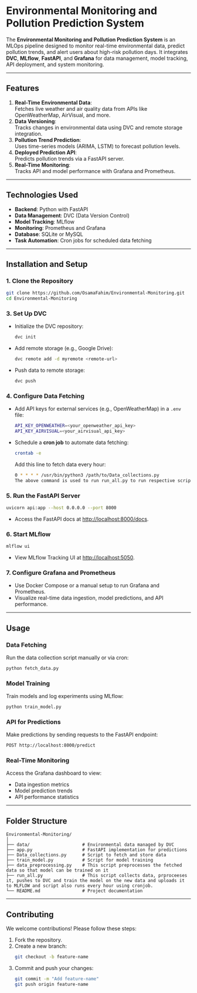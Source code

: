 
# Environmental Monitoring and Pollution Prediction System

The **Environmental Monitoring and Pollution Prediction System** is an MLOps pipeline designed to monitor real-time environmental data, predict pollution trends, and alert users about high-risk pollution days. It integrates **DVC**, **MLflow**, **FastAPI**, and **Grafana** for data management, model tracking, API deployment, and system monitoring.

---

## Features
1. **Real-Time Environmental Data**:  
   Fetches live weather and air quality data from APIs like OpenWeatherMap, AirVisual, and more.
2. **Data Versioning**:  
   Tracks changes in environmental data using DVC and remote storage integration.
3. **Pollution Trend Prediction**:  
   Uses time-series models (ARIMA, LSTM) to forecast pollution levels.
4. **Deployed Prediction API**:  
   Predicts pollution trends via a FastAPI server.
5. **Real-Time Monitoring**:  
   Tracks API and model performance with Grafana and Prometheus.

---

## Technologies Used
- **Backend**: Python with FastAPI  
- **Data Management**: DVC (Data Version Control)  
- **Model Tracking**: MLflow  
- **Monitoring**: Prometheus and Grafana  
- **Database**: SQLite or MySQL  
- **Task Automation**: Cron jobs for scheduled data fetching  

---

## Installation and Setup

### 1. Clone the Repository
```bash
git clone https://github.com/OsamaFahim/Environmental-Monitoring.git
cd Environmental-Monitoring
```

### 3. Set Up DVC
- Initialize the DVC repository:
  ```bash
  dvc init
  ```
- Add remote storage (e.g., Google Drive):
  ```bash
  dvc remote add -d myremote <remote-url>
  ```
- Push data to remote storage:
  ```bash
  dvc push
  ```

### 4. Configure Data Fetching
- Add API keys for external services (e.g., OpenWeatherMap) in a `.env` file:
  ```bash
  API_KEY_OPENWEATHER=<your_openweather_api_key>
  API_KEY_AIRVISUAL=<your_airvisual_api_key>
  ```

- Schedule a **cron job** to automate data fetching:
  ```bash
  crontab -e
  ```
  Add this line to fetch data every hour:
  ```bash
  0 * * * * /usr/bin/python3 /path/to/Data_collections.py
  The above command is used to run run_all.py to run respective scripts to collect, preprocess and upload Data to DVC and also train model on it.
  ```

### 5. Run the FastAPI Server
```bash
uvicorn api:app --host 0.0.0.0 --port 8000
```
- Access the FastAPI docs at [http://localhost:8000/docs](http://localhost:8000/docs).  

### 6. Start MLflow
```bash
mlflow ui
```
- View MLflow Tracking UI at [http://localhost:5050](http://localhost:5050).  

### 7. Configure Grafana and Prometheus
- Use Docker Compose or a manual setup to run Grafana and Prometheus.  
- Visualize real-time data ingestion, model predictions, and API performance.

---

## Usage

### Data Fetching
Run the data collection script manually or via cron:
```bash
python fetch_data.py
```

### Model Training
Train models and log experiments using MLflow:
```bash
python train_model.py
```

### API for Predictions
Make predictions by sending requests to the FastAPI endpoint:
```bash
POST http://localhost:8000/predict
```

### Real-Time Monitoring
Access the Grafana dashboard to view:
- Data ingestion metrics
- Model prediction trends
- API performance statistics  

---

## Folder Structure
```
Environmental-Monitoring/
│
├── data/                    # Environmental data managed by DVC
├── app.py                   # FastAPI implementation for predictions
├── Data_collections.py      # Script to fetch and store data
├── train_model.py           # Script for model training
├── data_preprocessing.py    # This script preprocesses the fetched data so that model can be trained on it
├── run_all.py               # This script collects data, prproceeses it, pushes to DVC and train the model on the new data and uploads it to MLFLOW and script also runs every hour using cronjob. 
└── README.md                # Project documentation
```

---

## Contributing
We welcome contributions! Please follow these steps:  
1. Fork the repository.  
2. Create a new branch:
   ```bash
   git checkout -b feature-name
   ```
3. Commit and push your changes:
   ```bash
   git commit -m "Add feature-name"
   git push origin feature-name
   ```
